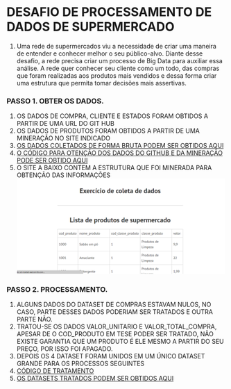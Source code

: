 # DESAFIO DE PROCESSAMENTO DE DADOS DE SUPERMERCADO
1. Uma rede de supermercados viu a necessidade de criar uma maneira de entender 
e conhecer melhor o seu público-alvo. Diante desse desafio, a rede precisa criar um 
processo de Big Data para auxiliar essa análise. A rede quer conhecer seu cliente 
como um todo, das compras que foram realizadas aos produtos mais vendidos e 
dessa forma criar uma estrutura que permita tomar decisões mais assertivas. 

### PASSO 1. OBTER OS DADOS.
1. OS DADOS DE COMPRA, CLIENTE E ESTADOS FORAM OBTIDOS A PARTIR DE UMA URL DO GIT HUB
2. OS DADOS DE PRODUTOS FORAM OBTIDOS A PARTIR DE UMA MINERAÇÃO NO SITE INDICADO
3. [OS DADOS COLETADOS DE FORMA BRUTA PODEM SER OBTIDOS AQUI](https://github.com/Antonio-Borges-Rufino/Big_Data_clientes_supermecado/blob/main/Desafio_Final_1_GetData.ipynb)
4. [O CÓDIGO PARA OTENÇÃO DOS DADOS DO GITHUB E DA MINERAÇÃO PODE SER OBTIDO AQUI](https://github.com/Antonio-Borges-Rufino/Big_Data_clientes_supermecado/blob/main/Desafio_Final_1_GetData.ipynb)
5. O SITE A BAIXO CONTEM A ESTRUTURA QUE FOI MINERADA PARA OBTENÇÃO DAS INFORMAÇÕES
![SITE](https://github.com/Antonio-Borges-Rufino/Big_Data_clientes_supermecado/blob/main/1.PNG)

### PASSO 2. PROCESSAMENTO.
1. ALGUNS DADOS DO DATASET DE COMPRAS ESTAVAM NULOS, NO CASO, PARTE DESSES DADOS PODERIAM SER TRATADOS E OUTRA PARTE NÃO.
2. TRATOU-SE OS DADOS VALOR_UNITARIO E VALOR_TOTAL_COMPRA, APESAR DE O COD_PRODUTO EM TESE PODER SER TRATADO, NÃO EXISTE GARANTIA QUE UM PRODUTO É ELE MESMO
A PARTIR DO SEU PREÇO, POR ISSO FOI APAGADO.
3. DEPOIS OS 4 DATASET FORAM UNIDOS EM UM ÚNICO DATASET GRANDE PARA OS PROCESSOS SEGUINTES
4. [CÓDIGO DE TRATAMENTO](https://github.com/Antonio-Borges-Rufino/Big_Data_clientes_supermecado/blob/main/transformacoes_1_df.ipynb)
5. [OS DATASETS TRATADOS PODEM SER OBTIDOS AQUI](https://github.com/Antonio-Borges-Rufino/Big_Data_clientes_supermecado/tree/main/df_tranformados)
